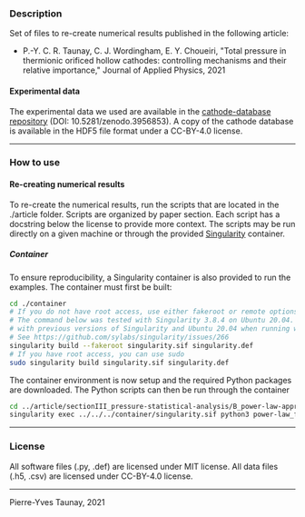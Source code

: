 ### Description
Set of files to re-create numerical results published in the following article:

* P.-Y. C. R. Taunay, C. J. Wordingham, E. Y. Choueiri, 
"Total pressure in thermionic orificed hollow cathodes: controlling mechanisms and their 
relative importance," 
Journal of Applied Physics, 2021

#### Experimental data
The experimental data we used are available in the [cathode-database repository](https://github.com/eppdyl/cathode-database) 
(DOI: 10.5281/zenodo.3956853). A copy of the cathode database is available in the HDF5 file format
under a CC-BY-4.0 license.

---
### How to use

#### Re-creating numerical results
To re-create the numerical results, run the scripts that are located in the ./article folder. 
Scripts are organized by paper section. 
Each script has a docstring below the license to provide more context. 
The scripts may be run directly on a given machine or through the provided 
[Singularity](https://sylabs.io/) container.

##### Container 
To ensure reproducibility, a Singularity container is also provided to run the examples.
The container must first be built:

```bash
cd ./container
# If you do not have root access, use either fakeroot or remote options. See Singularity docs
# The command below was tested with Singularity 3.8.4 on Ubuntu 20.04. There seems to be an issue 
# with previous versions of Singularity and Ubuntu 20.04 when running with fakeroot.
# See https://github.com/sylabs/singularity/issues/266
singularity build --fakeroot singularity.sif singularity.def
# If you have root access, you can use sudo
sudo singularity build singularity.sif singularity.def
```

The container environment is now setup and the required Python packages are downloaded. The Python 
scripts can then be run through the container 

```bash
cd ../article/sectionIII_pressure-statistical-analysis/B_power-law-approach/
singularity exec ../../../container/singularity.sif python3 power-law_fit.py
``` 

---
### License
All software files (.py, .def) are licensed under MIT license.
All data files (.h5, .csv) are licensed under CC-BY-4.0 license. 

---
Pierre-Yves Taunay, 2021
